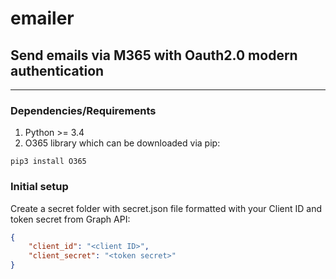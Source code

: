 # emailer
## Send emails via M365 with Oauth2.0 modern authentication
---

### Dependencies/Requirements 
1. Python >= 3.4
2. O365 library which can be downloaded via pip:

```
pip3 install O365
```

### Initial setup

Create a secret folder with secret.json file formatted with your Client ID and token secret from Graph API:

```json
{
    "client_id": "<client ID>",
    "client_secret": "<token secret>"
}
```